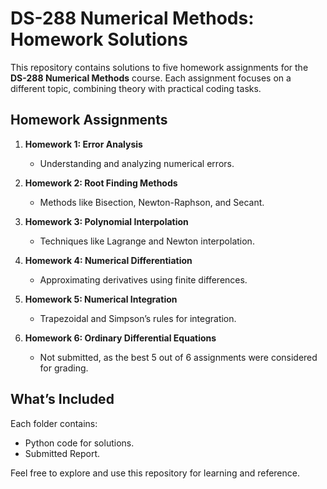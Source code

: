 # DS-288 Numerical Methods: Homework Solutions  

This repository contains solutions to five homework assignments for the **DS-288 Numerical Methods** course. Each assignment focuses on a different topic, combining theory with practical coding tasks.  

## Homework Assignments  

1. **Homework 1: Error Analysis**  
   - Understanding and analyzing numerical errors.  

2. **Homework 2: Root Finding Methods**  
   - Methods like Bisection, Newton-Raphson, and Secant.  

3. **Homework 3: Polynomial Interpolation**  
   - Techniques like Lagrange and Newton interpolation.  

4. **Homework 4: Numerical Differentiation**  
   - Approximating derivatives using finite differences.  

5. **Homework 5: Numerical Integration**  
   - Trapezoidal and Simpson’s rules for integration.  

6. **Homework 6: Ordinary Differential Equations**  
   - Not submitted, as the best 5 out of 6 assignments were considered for grading.  

## What’s Included  

Each folder contains:  
- Python code for solutions.  
- Submitted Report.

Feel free to explore and use this repository for learning and reference.  

